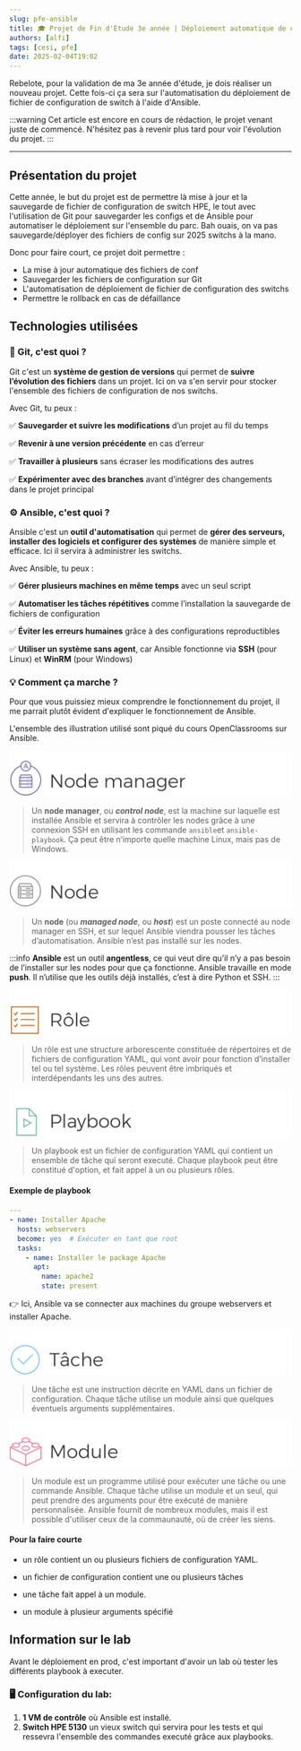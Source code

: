 ```yaml
---
slug: pfe-ansible
title: 🎓 Projet de Fin d'Étude 3e année | Déploiement automatique de config switch avec Ansible
authors: [alfi]
tags: [cesi, pfe]
date: 2025-02-04T19:02
---
```


Rebelote, pour la validation de ma 3e année d'étude, je dois réaliser un nouveau projet. Cette fois-ci ça sera sur l'automatisation du déploiement de fichier de configuration de switch à l'aide d'Ansible.

:::warning
Cet article est encore en cours de rédaction, le projet venant juste de commencé. N'hésitez pas à revenir plus tard pour voir l'évolution du projet.
:::

<!--truncate-->

---
## Présentation du projet
Cette année, le but du projet est de permettre là mise à jour et la sauvegarde de fichier de configuration de switch HPE, le tout avec l'utilisation de Git pour sauvegarder les configs et de Ansible pour automatiser le déploiement sur l'ensemble du parc. Bah ouais, on va pas sauvegarde/déployer des fichiers de config sur 2025 switchs à la mano.

Donc pour faire court, ce projet doit permettre :
- La mise à jour automatique des fichiers de conf
- Sauvegarder les fichiers de configuration sur Git
- L'automatisation de déploiement de fichier de configuration des switchs
- Permettre le rollback en cas de défaillance

## Technologies utilisées

### 🔗 Git, c'est quoi ?

Git c'est un **système de gestion de versions** qui permet de **suivre l’évolution des fichiers** dans un projet. Ici on va s'en servir pour stocker l'ensemble des fichiers
de configuration de nos switchs.

Avec Git, tu peux :

✅ **Sauvegarder et suivre les modifications** d’un projet au fil du temps

✅ **Revenir à une version précédente** en cas d’erreur

✅ **Travailler à plusieurs** sans écraser les modifications des autres

✅ **Expérimenter avec des branches** avant d’intégrer des changements dans le projet principal


### ⚙️ Ansible, c'est quoi ?

Ansible c'est un **outil d'automatisation** qui permet de **gérer des serveurs, installer des logiciels et configurer des systèmes** de manière simple et efficace. Ici il servira à administrer les switchs.

Avec Ansible, tu peux :

✅ **Gérer plusieurs machines en même temps** avec un seul script

✅ **Automatiser les tâches répétitives** comme l’installation la sauvegarde de fichiers de configuration

✅ **Éviter les erreurs humaines** grâce à des configurations reproductibles

✅ **Utiliser un système sans agent**, car Ansible fonctionne via **SSH** (pour Linux) et **WinRM** (pour Windows)


### 💡 Comment ça marche ?
Pour que vous puissiez mieux comprendre le fonctionnement du projet, il me parrait plutôt évident d'expliquer le fonctionnement de Ansible.

L'ensemble des illustration utilisé sont piqué du cours OpenClassrooms sur Ansible.


![Node Manager](./images/node_manager.png)

> Un **node manager**, ou ***control node***,  est la machine sur laquelle est installée Ansible et servira à contrôler les nodes grâce à une connexion SSH en utilisant les commande `ansible`et `ansible-playbook`. Ça peut être n’importe quelle machine Linux, mais pas de Windows.


![Node](./images/node.png)

> Un **node** (ou ***managed node***, ou ***host***) est un poste connecté au node manager en SSH, et sur lequel Ansible viendra pousser les tâches d’automatisation. Ansible n’est pas installé sur les nodes.

:::info
**Ansible** est un outil **angentless**, ce qui veut dire qu’il n’y a pas besoin de l’installer sur les nodes pour que ça fonctionne. Ansible travaille en mode **push**. Il n’utilise que les outils déjà installés, c’est à dire Python et SSH.
:::

![rôle ansible](./images/role.png)
> Un rôle est une structure arborescente constituée de répertoires et de fichiers de configuration YAML, qui vont avoir pour fonction d’installer tel ou tel système. Les rôles peuvent être imbriqués et interdépendants les uns des autres.

![Playbook](./images/playbook.png)
> Un playbook est un fichier de configuration YAML qui contient un ensemble de tâche qui seront executé. Chaque playbook peut être constitué d'option, et fait appel à un ou plusieurs rôles. 

#### Exemple de playbook
```yaml title="install_apache.yml"
---
- name: Installer Apache
  hosts: webservers
  become: yes  # Exécuter en tant que root
  tasks:
    - name: Installer le package Apache
      apt:
        name: apache2
        state: present
```
👉 Ici, Ansible va se connecter aux machines du groupe webservers et installer Apache.

![Tâche](./images/task.png)
>Une tâche est une instruction décrite en YAML dans un fichier de configuration. Chaque tâche utilise un module ainsi que quelques éventuels arguments supplémentaires.

![Modules ](./images/modules.png)
> Un module est un programme utilisé pour exécuter une tâche ou une commande Ansible. Chaque tâche utilise un module et un seul, qui peut prendre des arguments pour être exécuté de manière personnalisée. Ansible fournit de nombreux modules, mais il est possible d'utiliser ceux de la commaunauté, où de créer les siens.

#### Pour la faire courte 
- un rôle contient un ou plusieurs fichiers de configuration YAML.

- un fichier de configuration contient une ou plusieurs tâches

- une tâche fait appel à un module.

- un module à plusieur arguments spécifié


## Information sur le lab
Avant le déploiement en prod, c'est important d'avoir un lab où tester les différents playbook à executer.

### 🖥 **Configuration du lab:**

1. **1 VM de contrôle** où Ansible est installé.
2. **Switch HPE 5130** un vieux switch qui servira pour les tests et qui ressevra l'ensemble des commandes executé grâce aux playbooks.
